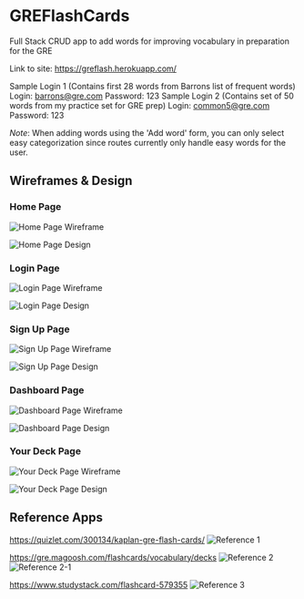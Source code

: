 # GREFlashCards

Full Stack CRUD app to add words for improving vocabulary in preparation for the GRE

Link to site: https://greflash.herokuapp.com/

Sample Login 1 (Contains first 28 words from Barrons list of frequent words)
Login: barrons@gre.com
Password: 123
Sample Login 2 (Contains set of 50 words from my practice set for GRE prep)
Login: common5@gre.com
Password: 123

*Note*: When adding words using the 'Add word' form, you can only select easy categorization since routes currently only handle easy words for the user.

## Wireframes & Design

### Home Page

![Home Page Wireframe](images/wireframes/homePage.png)

![Home Page Design](images/wireframes/homePageDesign.png)

### Login Page

![Login Page Wireframe](images/wireframes/loginPage.png)

![Login Page Design](images/wireframes/loginPageDesign.png)

### Sign Up Page

![Sign Up Page Wireframe](images/wireframes/signUp.png)

![Sign Up Page Design](images/wireframes/signUpDesign.png)

### Dashboard Page

![Dashboard Page Wireframe](images/wireframes/dashboard.png)

![Dashboard Page Design](images/wireframes/dashboardDesign.png)

### Your Deck Page

![Your Deck Page Wireframe](images/wireframes/yourDeck.png)

![Your Deck Page Design](images/wireframes/yourDeckDesign.png)

## Reference Apps

https://quizlet.com/300134/kaplan-gre-flash-cards/
![Reference 1](images/references/reference1.png)

https://gre.magoosh.com/flashcards/vocabulary/decks
![Reference 2](images/references/reference2.png)
![Reference 2-1](images/references/reference21.png)

https://www.studystack.com/flashcard-579355
![Reference 3](images/references/reference3.png)
